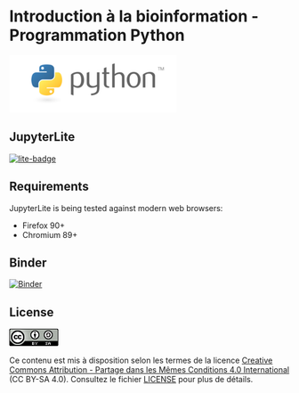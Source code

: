 # Introduction à la bioinformation - Programmation Python

![](img/logo_python.png)

## JupyterLite

[![lite-badge](https://jupyterlite.rtfd.io/en/latest/_static/badge.svg)](https://pierrepo.github.io/intro-bioinfo-python/lab/index.html)

## Requirements

JupyterLite is being tested against modern web browsers:

- Firefox 90+
- Chromium 89+

## Binder

[![Binder](https://mybinder.org/badge_logo.svg)](https://mybinder.org/v2/gh/pierrepo/intro-bioinfo-python/HEAD?urlpath=lab)


## License

![](img/logo_CC-BY-SA.png)

Ce contenu est mis à disposition selon les termes de la licence [Creative Commons Attribution - Partage dans les Mêmes Conditions 4.0 International](https://creativecommons.org/licenses/by-sa/4.0/deed.fr) (CC BY-SA 4.0). Consultez le fichier [LICENSE](LICENSE.txt) pour plus de détails.

